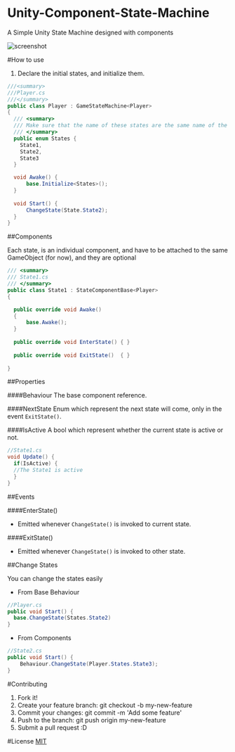 # Unity-Component-State-Machine

A Simple Unity State Machine designed with components

![screenshot](http://i.cubeupload.com/PXhCZo.png)

#How to use

1. Declare the initial states, and initialize them.

```c#
///<summary>
///Player.cs
///</summary>
public class Player : GameStateMachine<Player>
{
  /// <summary>
  /// Make sure that the name of these states are the same name of the script component
  /// </summary>
  public enum States {
    State1,
    State2,
    State3
  }

  void Awake() {
      base.Initialize<States>();
  }
  
  void Start() {
      ChangeState(State.State2);
  }
}
```

##Components

Each state, is an individual component, and have to be attached to the same GameObject (for now), and they are optional

```c#
/// <summary>
/// State1.cs
/// </summary>
public class State1 : StateComponentBase<Player>
{

  public override void Awake()
  {
      base.Awake();
  }
  
  public override void EnterState() { }
  
  public override void ExitState()  { }
  
}
```

##Properties

####Behaviour
The base component reference.

####NextState
Enum which represent the next state will come, only in the event `ExitState()`.

####IsActive
A bool which represent whether the current state is active or not.

```c#
//State1.cs
void Update() {
  if(IsActive) {
  //The State1 is active
  }
}
```

##Events

####EnterState()

- Emitted whenever `ChangeState()` is invoked to current state.

####ExitState()

- Emitted whenever `ChangeState()` is invoked to other state.

##Change States

You can change the states easily

* From Base Behaviour

```c#
//Player.cs
public void Start() {
  base.ChangeState(States.State2)
}
```

* From Components

```c#
//State2.cs
public void Start() {
    Behaviour.ChangeState(Player.States.State3);
}
```

#Contributing
1. Fork it!
2. Create your feature branch: git checkout -b my-new-feature
3. Commit your changes: git commit -m 'Add some feature'
4. Push to the branch: git push origin my-new-feature
5. Submit a pull request :D

#License
[MIT](./LICENSE)
